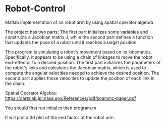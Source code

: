 # Robot-Control
Matlab implementation of an robot arm by using spatial operator algebra

The project has two parts;  The first part initializes some variables and constructs a Jacobian matrix J, while the second part defines a function that updates the pose of a robot until it reaches a target position.

This program is simulating a robot's movement based on its kinematics. Specifically, it appears to be using a chain of linkages to move the robot end-effector to a desired position. The first part initializes the parameters of the robot's links and calculates the Jacobian matrix, which is used to compute the angular velocities needed to achieve the desired position. The second part applies those velocities to update the position of each link in the chain.

Spatial Operator Algebra: https://dartslab.jpl.nasa.gov/References/pdf/soammc-paper.pdf

You should first run Initial.m then program.m

It will plot a 3d plot of the end factor of the robot arm.
